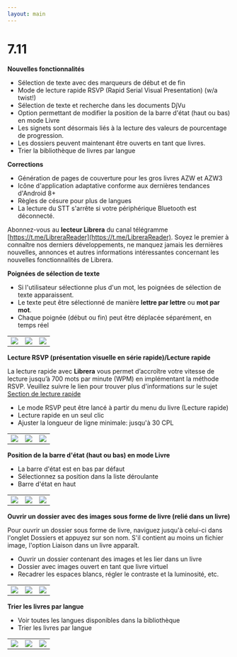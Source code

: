 ```yaml
---
layout: main
---
```


# 7.11

**Nouvelles fonctionnalités**

* Sélection de texte avec des marqueurs de début et de fin
* Mode de lecture rapide RSVP (Rapid Serial Visual Presentation) (w/a twist!)
* Sélection de texte et recherche dans les documents DjVu
* Option permettant de modifier la position de la barre d'état (haut ou bas) en mode Livre
* Les signets sont désormais liés à la lecture des valeurs de pourcentage de progression.
* Les dossiers peuvent maintenant être ouverts en tant que livres.
* Trier la bibliothèque de livres par langue

**Corrections**

* Génération de pages de couverture pour les gros livres AZW et AZW3
* Icône d'application adaptative conforme aux dernières tendances d'Android 8+
* Règles de césure pour plus de langues
* La lecture du STT s'arrête si votre périphérique Bluetooth est déconnecté.

Abonnez-vous au **lecteur Librera** du canal télégramme [https://t.me/LibreraReader](https://t.me/LibreraReader). Soyez le premier à connaître nos derniers développements, ne manquez jamais les dernières nouvelles, annonces et autres informations intéressantes concernant les nouvelles fonctionnalités de Librera.

**Poignées de sélection de texte**

* Si l'utilisateur sélectionne plus d'un mot, les poignées de sélection de texte apparaissent.
* Le texte peut être sélectionné de manière **lettre par lettre** ou **mot par mot**.
* Chaque poignée (début ou fin) peut être déplacée séparément, en temps réel

||||
|-|-|-|
|![](4.png)|![](5.png)|![](6.png)|

**Lecture RSVP (présentation visuelle en série rapide)/Lecture rapide**

La lecture rapide avec **Librera** vous permet d’accroître votre vitesse de lecture jusqu’à 700 mots par minute (WPM) en implémentant la méthode RSVP.
Veuillez suivre le lien pour trouver plus d'informations sur le sujet [Section de lecture rapide](/manual/Rapid-Serial-Visual-Presentation/fr)

* Le mode RSVP peut être lancé à partir du menu du livre (Lecture rapide)
* Lecture rapide en un seul clic
* Ajuster la longueur de ligne minimale: jusqu'à 30 CPL

||||
|-|-|-|
|![](/manual/Rapid-Serial-Visual-Presentation/1.png)|![](/manual/Rapid-Serial-Visual-Presentation/2.png)|![](/manual/Rapid-Serial-Visual-Presentation/3.png)|

**Position de la barre d'état (haut ou bas) en mode Livre**

* La barre d'état est en bas par défaut
* Sélectionnez sa position dans la liste déroulante
* Barre d'état en haut

||||
|-|-|-|
|![](1.png)|![](2.png)|![](3.png)|

**Ouvrir un dossier avec des images sous forme de livre (relié dans un livre)**

Pour ouvrir un dossier sous forme de livre, naviguez jusqu'à celui-ci dans l'onglet Dossiers et appuyez sur son nom. S'il contient au moins un fichier image, l'option Liaison dans un livre apparaît.

* Ouvrir un dossier contenant des images et les lier dans un livre
* Dossier avec images ouvert en tant que livre virtuel
* Recadrer les espaces blancs, régler le contraste et la luminosité, etc.

||||
|-|-|-|
|![](/manual/Open-Folder-With-Images-As-A-Book/1.png)|![](/manual/Open-Folder-With-Images-As-A-Book/2.png)|![](/manual/Open-Folder-With-Images-As-A-Book/3.png)|

**Trier les livres par langue**

* Voir toutes les langues disponibles dans la bibliothèque
* Trier les livres par langue

||||
|-|-|-|
|![](7.png)|![](8.png)|![](9.png)|


